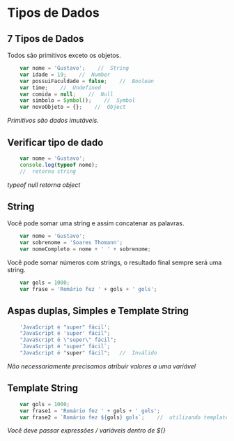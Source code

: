 # Tipos de Dados

## 7 Tipos de Dados

Todos são primitivos exceto os objetos.

```js
    var nome = 'Gustavo';    //  String
    var idade = 19;    //  Number
    var possuiFaculdade = false;    //  Boolean
    var time;    //  Undefined
    var comida = null;    //  Null
    var simbolo = Symbol();    //  Symbol
    var novoObjeto = {};    //  Object
```

*Primitivos são dados imutáveis.*

## Verificar tipo de dado

```js
    var nome = 'Gustavo';
    console.log(typeof nome);
    //  retorna string
```

*typeof null retorna object*

## String

Você pode somar uma string e assim concatenar as palavras.

```js
    var nome = 'Gustavo';
    var sobrenome = 'Soares Thomann';
    var nomeCompleto = nome + ' ' + sobrenome;
```

Você pode somar números com strings, o resultado final sempre será
uma string.

```js
    var gols = 1000;
    var frase = 'Romário fez ' + gols + ' gols';
```

## Aspas duplas, Simples e Template String

```js
    'JavaScript é "super" fácil';
    "JavaScript é 'super' fácil";
    "JavaScript é \"super\" fácil";
    `JavaScript é "super" fácil`;
    "JavaScript é "super" fácil";   //  Inválido
```

*Não necessariamente precisamos*
*atribuir valores a uma variável*

## Template String

```js
    var gols = 1000;
    var frase1 = 'Romário fez ' + gols + ' gols';
    var frase2 = `Romário fez ${gols} gols`;    //  utilizando template string
```

*Você deve passar expressões /*
*variáveis dentro de ${}*